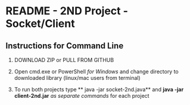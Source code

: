 # README - 2ND Project - Socket/Client

## Instructions for Command Line

1. DOWNLOAD ZIP or PULL FROM GITHUB

2. Open cmd.exe or PowerShell *for Windows* and change directory to downloaded library (linux/mac users from terminal)

3. To run both projects type ** java -jar socket-2nd.java** and **java -jar client-2nd.jar** *as separate commands* for each project
